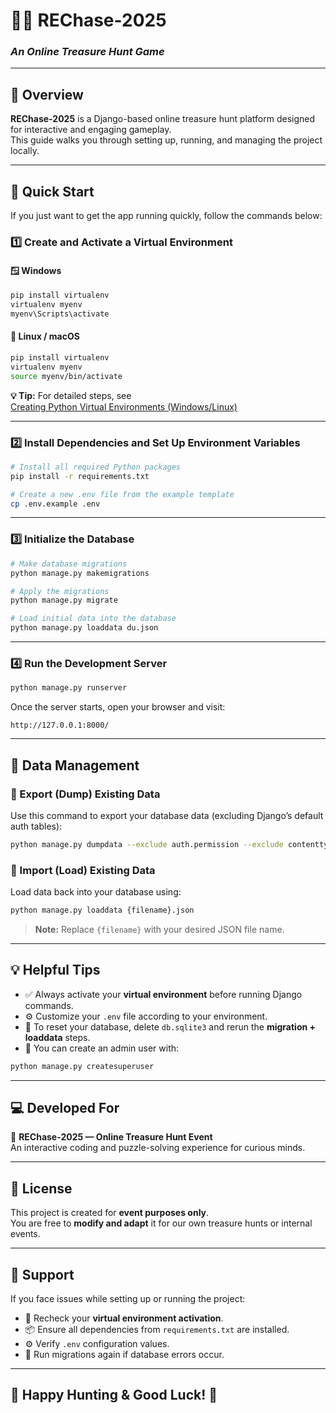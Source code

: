 # 🕵️‍♂️ REChase-2025  
### *An Online Treasure Hunt Game*  

---

## 📘 Overview  

**REChase-2025** is a Django-based online treasure hunt platform designed for interactive and engaging gameplay.  
This guide walks you through setting up, running, and managing the project locally.

---

## 🚀 Quick Start  

If you just want to get the app running quickly, follow the commands below:

### 1️⃣ Create and Activate a Virtual Environment  

#### 🪟 Windows  
```bash
pip install virtualenv
virtualenv myenv
myenv\Scripts\activate
```

#### 🐧 Linux / macOS  
```bash
pip install virtualenv
virtualenv myenv
source myenv/bin/activate
```

**💡 Tip:** For detailed steps, see  
[Creating Python Virtual Environments (Windows/Linux)](https://www.geeksforgeeks.org/creating-python-virtual-environment-windows-linux/)

---

### 2️⃣ Install Dependencies and Set Up Environment Variables  
```bash
# Install all required Python packages
pip install -r requirements.txt

# Create a new .env file from the example template
cp .env.example .env
```

---

### 3️⃣ Initialize the Database  
```bash
# Make database migrations
python manage.py makemigrations

# Apply the migrations
python manage.py migrate

# Load initial data into the database
python manage.py loaddata du.json
```

---

### 4️⃣ Run the Development Server  
```bash
python manage.py runserver
```

Once the server starts, open your browser and visit:

```
http://127.0.0.1:8000/
```

---

## 📂 Data Management  

### 🔹 Export (Dump) Existing Data  

Use this command to export your database data (excluding Django’s default auth tables):

```bash
python manage.py dumpdata --exclude auth.permission --exclude contenttypes --indent 4 > {filename}.json
```

### 🔹 Import (Load) Existing Data  

Load data back into your database using:

```bash
python manage.py loaddata {filename}.json
```

> **Note:** Replace `{filename}` with your desired JSON file name.

---

## 💡 Helpful Tips  

- ✅ Always activate your **virtual environment** before running Django commands.  
- ⚙️ Customize your `.env` file according to your environment.  
- 🔁 To reset your database, delete `db.sqlite3` and rerun the **migration + loaddata** steps.  
- 🔐 You can create an admin user with:  

```bash
python manage.py createsuperuser
```

---

## 💻 Developed For  

🎯 **REChase-2025 — Online Treasure Hunt Event**  
An interactive coding and puzzle-solving experience for curious minds.

---

## 🧭 License  

This project is created for **event purposes only**.  
You are free to **modify and adapt** it for our own treasure hunts or internal events.

---

## 💬 Support  

If you face issues while setting up or running the project:

- 🔄 Recheck your **virtual environment activation**.  
- 📦 Ensure all dependencies from `requirements.txt` are installed.  
- ⚙️ Verify `.env` configuration values.  
- 🧱 Run migrations again if database errors occur.

---

## 🌟 Happy Hunting & Good Luck! 🌟

